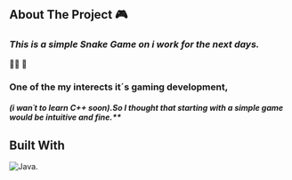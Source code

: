 ## About The Project 🎮

### *This is a simple Snake Game on i work for the next days.*
🐍🐍 🐍

### One of the my interects it´s gaming development,
##### (i wan´t to learn C++ soon).So I thought that starting with a simple game would be intuitive and fine.**


## Built With

![Java](https://img.shields.io/badge/java-%23ED8B00.svg?style=for-the-badge&logo=openjdk&logoColor=white).
